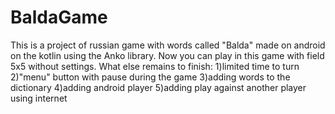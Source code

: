 # BaldaGame
This is a project of russian game with words called "Balda" made on android on the kotlin using the Anko library.
Now you can play in this game with field 5x5 without settings. What else remains to finish: 
1)limited time to turn
2)"menu" button with pause during the game
3)adding words to the dictionary
4)adding android player
5)adding play against another player using internet
